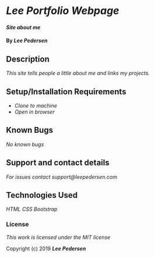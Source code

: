 # _Lee Portfolio Webpage_

#### _Site about me_

#### By _**Lee Pedersen**_

## Description

_This site tells people a little about me and links my projects._

## Setup/Installation Requirements

* _Clone to machine_
* _Open in browser_

## Known Bugs

_No known bugs_

## Support and contact details

_For issues contact support@leepedersen.com_

## Technologies Used

_HTML_
_CSS_
_Bootstrap_

### License

*This work is licensed under the MIT license*

Copyright (c) 2019 **_Lee Pedersen_**
